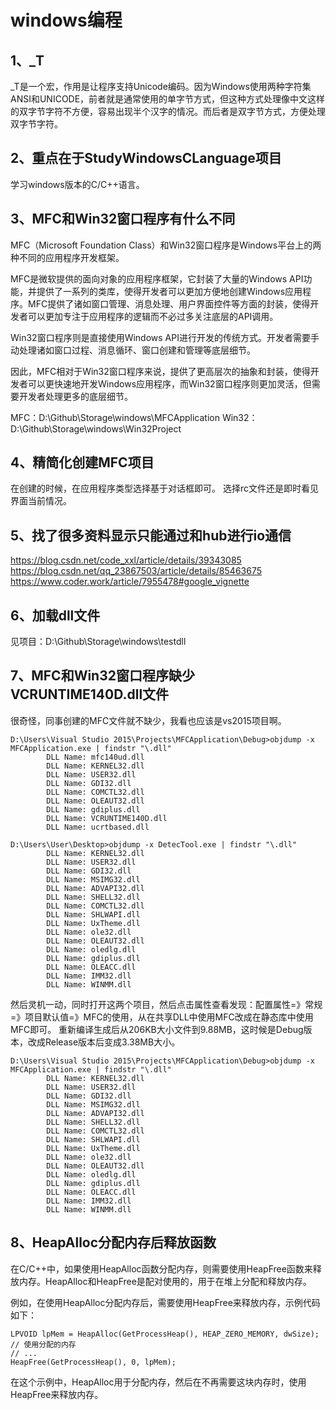 # windows编程

## 1、_T 
_T是一个宏，作用是让程序支持Unicode编码。因为Windows使用两种字符集ANSI和UNICODE，前者就是通常使用的单字节方式，但这种方式处理像中文这样的双字节字符不方便，容易出现半个汉字的情况。而后者是双字节方式，方便处理双字节字符。

## 2、重点在于StudyWindowsCLanguage项目
学习windows版本的C/C++语言。

## 3、MFC和Win32窗口程序有什么不同
MFC（Microsoft Foundation Class）和Win32窗口程序是Windows平台上的两种不同的应用程序开发框架。

MFC是微软提供的面向对象的应用程序框架，它封装了大量的Windows API功能，并提供了一系列的类库，使得开发者可以更加方便地创建Windows应用程序。MFC提供了诸如窗口管理、消息处理、用户界面控件等方面的封装，使得开发者可以更加专注于应用程序的逻辑而不必过多关注底层的API调用。

Win32窗口程序则是直接使用Windows API进行开发的传统方式。开发者需要手动处理诸如窗口过程、消息循环、窗口创建和管理等底层细节。

因此，MFC相对于Win32窗口程序来说，提供了更高层次的抽象和封装，使得开发者可以更快速地开发Windows应用程序，而Win32窗口程序则更加灵活，但需要开发者处理更多的底层细节。

MFC：D:\Github\Storage\windows\MFCApplication
Win32：D:\Github\Storage\windows\Win32Project

## 4、精简化创建MFC项目
在创建的时候，在应用程序类型选择基于对话框即可。
选择rc文件还是即时看见界面当前情况。

## 5、找了很多资料显示只能通过和hub进行io通信
https://blog.csdn.net/code_xxl/article/details/39343085
https://blog.csdn.net/qq_23867503/article/details/85463675
https://www.coder.work/article/7955478#google_vignette

## 6、加载dll文件
见项目：D:\Github\Storage\windows\testdll

## 7、MFC和Win32窗口程序缺少VCRUNTIME140D.dll文件
很奇怪，同事创建的MFC文件就不缺少，我看也应该是vs2015项目啊。
```
D:\Users\Visual Studio 2015\Projects\MFCApplication\Debug>objdump -x MFCApplication.exe | findstr "\.dll"
        DLL Name: mfc140ud.dll
        DLL Name: KERNEL32.dll
        DLL Name: USER32.dll
        DLL Name: GDI32.dll
        DLL Name: COMCTL32.dll
        DLL Name: OLEAUT32.dll
        DLL Name: gdiplus.dll
        DLL Name: VCRUNTIME140D.dll
        DLL Name: ucrtbased.dll

D:\Users\User\Desktop>objdump -x DetecTool.exe | findstr "\.dll"
        DLL Name: KERNEL32.dll
        DLL Name: USER32.dll
        DLL Name: GDI32.dll
        DLL Name: MSIMG32.dll
        DLL Name: ADVAPI32.dll
        DLL Name: SHELL32.dll
        DLL Name: COMCTL32.dll
        DLL Name: SHLWAPI.dll
        DLL Name: UxTheme.dll
        DLL Name: ole32.dll
        DLL Name: OLEAUT32.dll
        DLL Name: oledlg.dll
        DLL Name: gdiplus.dll
        DLL Name: OLEACC.dll
        DLL Name: IMM32.dll
        DLL Name: WINMM.dll
```

然后灵机一动，同时打开这两个项目，然后点击属性查看发现：配置属性=》常规=》项目默认值=》MFC的使用，从在共享DLL中使用MFC改成在静态库中使用MFC即可。
重新编译生成后从206KB大小文件到9.88MB，这时候是Debug版本，改成Release版本后变成3.38MB大小。
```
D:\Users\Visual Studio 2015\Projects\MFCApplication\Debug>objdump -x MFCApplication.exe | findstr "\.dll"
        DLL Name: KERNEL32.dll
        DLL Name: USER32.dll
        DLL Name: GDI32.dll
        DLL Name: MSIMG32.dll
        DLL Name: ADVAPI32.dll
        DLL Name: SHELL32.dll
        DLL Name: COMCTL32.dll
        DLL Name: SHLWAPI.dll
        DLL Name: UxTheme.dll
        DLL Name: ole32.dll
        DLL Name: OLEAUT32.dll
        DLL Name: oledlg.dll
        DLL Name: gdiplus.dll
        DLL Name: OLEACC.dll
        DLL Name: IMM32.dll
        DLL Name: WINMM.dll
```

## 8、HeapAlloc分配内存后释放函数
在C/C++中，如果使用HeapAlloc函数分配内存，则需要使用HeapFree函数来释放内存。HeapAlloc和HeapFree是配对使用的，用于在堆上分配和释放内存。

例如，在使用HeapAlloc分配内存后，需要使用HeapFree来释放内存，示例代码如下：
```
LPVOID lpMem = HeapAlloc(GetProcessHeap(), HEAP_ZERO_MEMORY, dwSize);
// 使用分配的内存
// ...
HeapFree(GetProcessHeap(), 0, lpMem);
```
在这个示例中，HeapAlloc用于分配内存，然后在不再需要这块内存时，使用HeapFree来释放内存。

